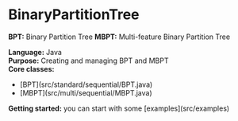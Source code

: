 # BinaryPartitionTree

<b>BPT:</b> Binary Partition Tree
<b>MBPT:</b> Multi-feature Binary Partition Tree

<b>Language:</b> Java </br>
<b>Purpose:</b> Creating and managing BPT and MBPT </br>
<b>Core classes:</b> 
<ul>
<li>[BPT](src/standard/sequential/BPT.java) </br>
<li>[MBPT](src/multi/sequential/MBPT.java) </br>
</ul>
<b>Getting started:</b> you can start with some [examples](src/examples)
